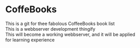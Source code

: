 # CoffeBooks

This is a git for thee fabolous CoffeeBooks book list\
This is a webbserver development thingify\
This will become a working webbserver, and it will be applied\
for learning experience

